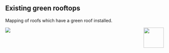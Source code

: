 ## Existing green rooftops

Mapping of roofs which have a green roof installed.

<div style="width: 100%;"><img style="width:64px; float:right;" src="data/gtif/images/logos/dlr.png"></img></div>

<img src="data/gtif/images/legends/gr_existing.png"></img>
